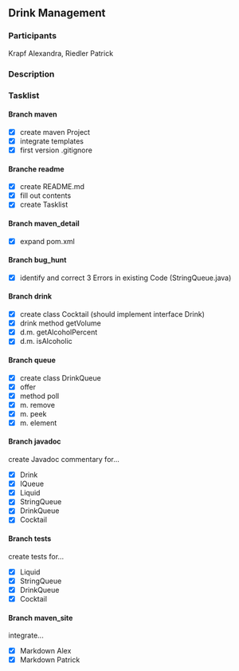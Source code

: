 ## Drink Management

### Participants
Krapf Alexandra, Riedler Patrick

### Description

### Tasklist

#### Branch maven
- [x] create maven Project
- [x] integrate templates
- [x] first version .gitignore

#### Branche readme
- [x] create README.md
- [x] fill out contents
- [x] create Tasklist

#### Branch maven_detail
- [x] expand pom.xml

#### Branch bug_hunt
- [x] identify and correct 3 Errors in existing Code (StringQueue.java)

#### Branch drink
- [x] create class Cocktail (should implement interface Drink)
- [x] drink method getVolume
- [x] d.m. getAlcoholPercent
- [x] d.m. isAlcoholic

#### Branch queue
- [x] create class DrinkQueue
- [x] offer 
- [x] method poll
- [x] m. remove
- [x] m. peek
- [x] m. element

#### Branch javadoc
create Javadoc commentary for... 
- [x] Drink
- [x] IQueue
- [x] Liquid
- [x] StringQueue
- [x] DrinkQueue
- [x] Cocktail

#### Branch tests
create tests for...
- [x] Liquid
- [x] StringQueue
- [x] DrinkQueue
- [x] Cocktail

#### Branch maven_site
integrate...
- [x] Markdown Alex
- [x] Markdown Patrick
